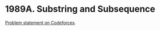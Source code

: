 # 1989A. Substring and Subsequence

[Problem statement on Codeforces](https://codeforces.com/problemset/problem/1989/A?locale=en).